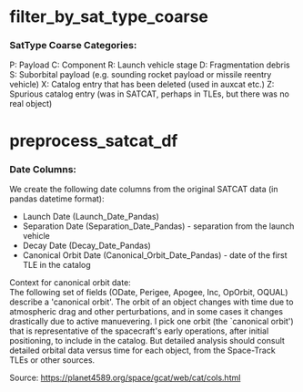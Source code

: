 # filter_by_sat_type_coarse



### SatType Coarse Categories:  
P: Payload
C: Component
R: Launch vehicle stage
D: Fragmentation debris
S: Suborbital payload (e.g. sounding rocket payload or missile reentry vehicle)
X: Catalog entry that has been deleted (used in auxcat etc.)
Z: Spurious catalog entry (was in SATCAT, perhaps in TLEs, but there was no real object)

# preprocess_satcat_df



### Date Columns:
We create the following date columns from the original SATCAT data (in pandas datetime format):
- Launch Date (Launch_Date_Pandas)
- Separation Date (Separation_Date_Pandas) - separation from the launch vehicle
- Decay Date (Decay_Date_Pandas)
- Canonical Orbit Date (Canonical_Orbit_Date_Pandas) - date of the first TLE in the catalog

Context for canonical orbit date:  
The following set of fields (ODate, Perigee, Apogee, Inc, OpOrbit, OQUAL) describe a 'canonical orbit'. The orbit of an object changes with time due to atmospheric drag and other perturbations, and in some cases it changes drastically due to active manuevering. I pick one orbit (the `canonical orbit') that is representative of the spacecraft's early operations, after initial positioning, to include in the catalog. But detailed analysis should consult detailed orbital data versus time for each object, from the Space-Track TLEs or other sources. 

Source: https://planet4589.org/space/gcat/web/cat/cols.html